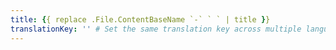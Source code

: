 ```yaml
---
title: {{ replace .File.ContentBaseName `-` ` ` | title }}
translationKey: '' # Set the same translation key across multiple languages to have tags translated
---
```

